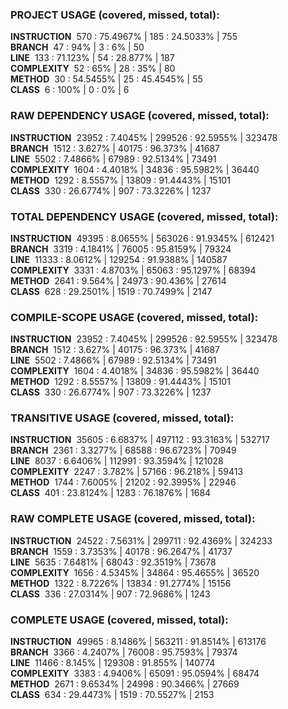 ### PROJECT USAGE (covered, missed, total):  
**INSTRUCTION** &nbsp;570 : 75.4967% | 185 : 24.5033% | 755  
**BRANCH** &nbsp;47 : 94% | 3 : 6% | 50  
**LINE** &nbsp;133 : 71.123% | 54 : 28.877% | 187  
**COMPLEXITY** &nbsp;52 : 65% | 28 : 35% | 80  
**METHOD** &nbsp;30 : 54.5455% | 25 : 45.4545% | 55  
**CLASS** &nbsp;6 : 100% | 0 : 0% | 6  
  
### RAW DEPENDENCY USAGE (covered, missed, total):  
**INSTRUCTION** &nbsp;23952 : 7.4045% | 299526 : 92.5955% | 323478  
**BRANCH** &nbsp;1512 : 3.627% | 40175 : 96.373% | 41687  
**LINE** &nbsp;5502 : 7.4866% | 67989 : 92.5134% | 73491  
**COMPLEXITY** &nbsp;1604 : 4.4018% | 34836 : 95.5982% | 36440  
**METHOD** &nbsp;1292 : 8.5557% | 13809 : 91.4443% | 15101  
**CLASS** &nbsp;330 : 26.6774% | 907 : 73.3226% | 1237  
  
### TOTAL DEPENDENCY USAGE (covered, missed, total):  
**INSTRUCTION** &nbsp;49395 : 8.0655% | 563026 : 91.9345% | 612421  
**BRANCH** &nbsp;3319 : 4.1841% | 76005 : 95.8159% | 79324  
**LINE** &nbsp;11333 : 8.0612% | 129254 : 91.9388% | 140587  
**COMPLEXITY** &nbsp;3331 : 4.8703% | 65063 : 95.1297% | 68394  
**METHOD** &nbsp;2641 : 9.564% | 24973 : 90.436% | 27614  
**CLASS** &nbsp;628 : 29.2501% | 1519 : 70.7499% | 2147  
  
### COMPILE-SCOPE USAGE (covered, missed, total):  
**INSTRUCTION** &nbsp;23952 : 7.4045% | 299526 : 92.5955% | 323478  
**BRANCH** &nbsp;1512 : 3.627% | 40175 : 96.373% | 41687  
**LINE** &nbsp;5502 : 7.4866% | 67989 : 92.5134% | 73491  
**COMPLEXITY** &nbsp;1604 : 4.4018% | 34836 : 95.5982% | 36440  
**METHOD** &nbsp;1292 : 8.5557% | 13809 : 91.4443% | 15101  
**CLASS** &nbsp;330 : 26.6774% | 907 : 73.3226% | 1237  
  
### TRANSITIVE USAGE (covered, missed, total):  
**INSTRUCTION** &nbsp;35605 : 6.6837% | 497112 : 93.3163% | 532717  
**BRANCH** &nbsp;2361 : 3.3277% | 68588 : 96.6723% | 70949  
**LINE** &nbsp;8037 : 6.6406% | 112991 : 93.3594% | 121028  
**COMPLEXITY** &nbsp;2247 : 3.782% | 57166 : 96.218% | 59413  
**METHOD** &nbsp;1744 : 7.6005% | 21202 : 92.3995% | 22946  
**CLASS** &nbsp;401 : 23.8124% | 1283 : 76.1876% | 1684  
  
### RAW COMPLETE USAGE (covered, missed, total):  
**INSTRUCTION** &nbsp;24522 : 7.5631% | 299711 : 92.4369% | 324233  
**BRANCH** &nbsp;1559 : 3.7353% | 40178 : 96.2647% | 41737  
**LINE** &nbsp;5635 : 7.6481% | 68043 : 92.3519% | 73678  
**COMPLEXITY** &nbsp;1656 : 4.5345% | 34864 : 95.4655% | 36520  
**METHOD** &nbsp;1322 : 8.7226% | 13834 : 91.2774% | 15156  
**CLASS** &nbsp;336 : 27.0314% | 907 : 72.9686% | 1243  
  
### COMPLETE USAGE (covered, missed, total):  
**INSTRUCTION** &nbsp;49965 : 8.1486% | 563211 : 91.8514% | 613176  
**BRANCH** &nbsp;3366 : 4.2407% | 76008 : 95.7593% | 79374  
**LINE** &nbsp;11466 : 8.145% | 129308 : 91.855% | 140774  
**COMPLEXITY** &nbsp;3383 : 4.9406% | 65091 : 95.0594% | 68474  
**METHOD** &nbsp;2671 : 9.6534% | 24998 : 90.3466% | 27669  
**CLASS** &nbsp;634 : 29.4473% | 1519 : 70.5527% | 2153  
